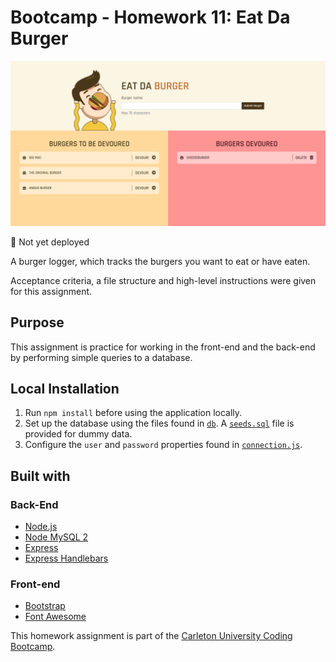 # Bootcamp - Homework 11: Eat Da Burger

![Burger logger preview](./img/burger-logger-preview.png)

:link: Not yet deployed

A burger logger, which tracks the burgers you want to eat or have eaten.

Acceptance criteria, a file structure and high-level instructions were given for this assignment.

## Purpose
This assignment is practice for working in the front-end and the back-end by performing simple queries to a database.

## Local Installation
1. Run `npm install` before using the application locally.
2. Set up the database using the files found in [`db`](./db). A [`seeds.sql`](./db/seeds.sql) file is provided for dummy data.
3. Configure the `user` and `password` properties found in [`connection.js`](./config/connection.js).

## Built with
### Back-End
- [Node.js](https://nodejs.org/en/)
- [Node MySQL 2](https://www.npmjs.com/package/mysql2)
- [Express](https://expressjs.com/)
- [Express Handlebars](https://www.npmjs.com/package/express-handlebars)

### Front-end
- [Bootstrap](https://getbootstrap.com/)
- [Font Awesome](https://fontawesome.com/)

This homework assignment is part of the [Carleton University Coding Bootcamp](https://bootcamp.carleton.ca/).